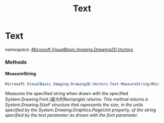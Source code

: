 ﻿---
title: Text
---

# Text
_namespace: [Microsoft.VisualBasic.Imaging.Drawing2D.Vectors](N-Microsoft.VisualBasic.Imaging.Drawing2D.Vectors.html)_



### Methods

#### MeasureString
```csharp
Microsoft.VisualBasic.Imaging.Drawing2D.Vectors.Text.MeasureString(Microsoft.VisualBasic.Imaging.GDIPlusDeviceHandle)
```
Measures the specified string when drawn with the specified System.Drawing.Font.(最大的Rectangle)
_returns: This method returns a System.Drawing.SizeF structure that represents the size,
 in the units specified by the System.Drawing.Graphics.PageUnit property, of the
 string specified by the text parameter as drawn with the font parameter._




